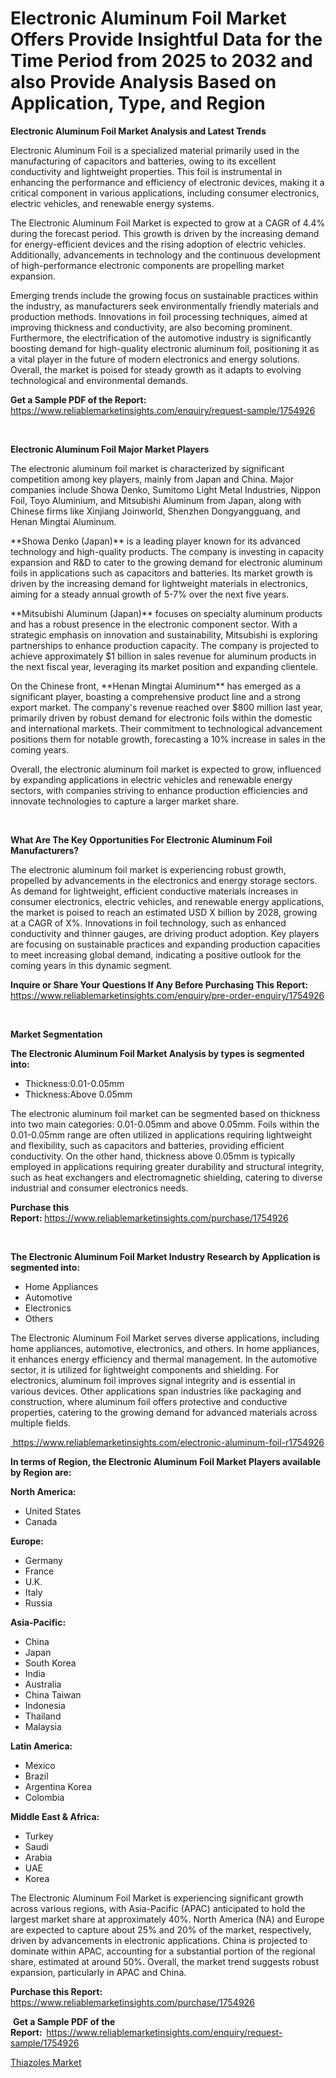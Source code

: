 <p><h1>Electronic Aluminum Foil Market Offers Provide Insightful Data for the Time Period from 2025 to 2032 and also Provide Analysis Based on Application, Type, and Region</h1></p><p><strong>Electronic Aluminum Foil Market Analysis and Latest Trends</strong></p>
<p><p>Electronic Aluminum Foil is a specialized material primarily used in the manufacturing of capacitors and batteries, owing to its excellent conductivity and lightweight properties. This foil is instrumental in enhancing the performance and efficiency of electronic devices, making it a critical component in various applications, including consumer electronics, electric vehicles, and renewable energy systems.</p><p>The Electronic Aluminum Foil Market is expected to grow at a CAGR of 4.4% during the forecast period. This growth is driven by the increasing demand for energy-efficient devices and the rising adoption of electric vehicles. Additionally, advancements in technology and the continuous development of high-performance electronic components are propelling market expansion. </p><p>Emerging trends include the growing focus on sustainable practices within the industry, as manufacturers seek environmentally friendly materials and production methods. Innovations in foil processing techniques, aimed at improving thickness and conductivity, are also becoming prominent. Furthermore, the electrification of the automotive industry is significantly boosting demand for high-quality electronic aluminum foil, positioning it as a vital player in the future of modern electronics and energy solutions. Overall, the market is poised for steady growth as it adapts to evolving technological and environmental demands.</p></p>
<p><strong>Get a Sample PDF of the Report:&nbsp;</strong> <a href="https://www.reliablemarketinsights.com/enquiry/request-sample/1754926?utm_campaign=2888&utm_medium=2&utm_source=Github&utm_content=ia&utm_term=01042025&utm_id=electronic-aluminum-foil">https://www.reliablemarketinsights.com/enquiry/request-sample/1754926</a></p>
<p>&nbsp;</p>
<p><strong>Electronic Aluminum Foil Major Market Players</strong></p>
<p><p>The electronic aluminum foil market is characterized by significant competition among key players, mainly from Japan and China. Major companies include Showa Denko, Sumitomo Light Metal Industries, Nippon Foil, Toyo Aluminium, and Mitsubishi Aluminum from Japan, along with Chinese firms like Xinjiang Joinworld, Shenzhen Dongyangguang, and Henan Mingtai Aluminum.</p><p>**Showa Denko (Japan)** is a leading player known for its advanced technology and high-quality products. The company is investing in capacity expansion and R&D to cater to the growing demand for electronic aluminum foils in applications such as capacitors and batteries. Its market growth is driven by the increasing demand for lightweight materials in electronics, aiming for a steady annual growth of 5-7% over the next five years.</p><p>**Mitsubishi Aluminum (Japan)** focuses on specialty aluminum products and has a robust presence in the electronic component sector. With a strategic emphasis on innovation and sustainability, Mitsubishi is exploring partnerships to enhance production capacity. The company is projected to achieve approximately $1 billion in sales revenue for aluminum products in the next fiscal year, leveraging its market position and expanding clientele.</p><p>On the Chinese front, **Henan Mingtai Aluminum** has emerged as a significant player, boasting a comprehensive product line and a strong export market. The company's revenue reached over $800 million last year, primarily driven by robust demand for electronic foils within the domestic and international markets. Their commitment to technological advancement positions them for notable growth, forecasting a 10% increase in sales in the coming years.</p><p>Overall, the electronic aluminum foil market is expected to grow, influenced by expanding applications in electric vehicles and renewable energy sectors, with companies striving to enhance production efficiencies and innovate technologies to capture a larger market share.</p></p>
<p>&nbsp;</p>
<p><strong>What Are The Key Opportunities For Electronic Aluminum Foil Manufacturers?</strong></p>
<p><p>The electronic aluminum foil market is experiencing robust growth, propelled by advancements in the electronics and energy storage sectors. As demand for lightweight, efficient conductive materials increases in consumer electronics, electric vehicles, and renewable energy applications, the market is poised to reach an estimated USD X billion by 2028, growing at a CAGR of X%. Innovations in foil technology, such as enhanced conductivity and thinner gauges, are driving product adoption. Key players are focusing on sustainable practices and expanding production capacities to meet increasing global demand, indicating a positive outlook for the coming years in this dynamic segment.</p></p>
<p><strong>Inquire or Share Your Questions If Any Before Purchasing This Report:</strong> <a href="https://www.reliablemarketinsights.com/enquiry/pre-order-enquiry/1754926?utm_campaign=2888&utm_medium=2&utm_source=Github&utm_content=ia&utm_term=01042025&utm_id=electronic-aluminum-foil">https://www.reliablemarketinsights.com/enquiry/pre-order-enquiry/1754926</a></p>
<p>&nbsp;</p>
<p><strong>Market Segmentation</strong></p>
<p><strong>The Electronic Aluminum Foil Market Analysis by types is segmented into:</strong></p>
<p><ul><li>Thickness:0.01-0.05mm</li><li>Thickness:Above 0.05mm</li></ul></p>
<p><p>The electronic aluminum foil market can be segmented based on thickness into two main categories: 0.01-0.05mm and above 0.05mm. Foils within the 0.01-0.05mm range are often utilized in applications requiring lightweight and flexibility, such as capacitors and batteries, providing efficient conductivity. On the other hand, thickness above 0.05mm is typically employed in applications requiring greater durability and structural integrity, such as heat exchangers and electromagnetic shielding, catering to diverse industrial and consumer electronics needs.</p></p>
<p><strong>Purchase this Report:&nbsp;</strong><a href="https://www.reliablemarketinsights.com/purchase/1754926?utm_campaign=2888&utm_medium=2&utm_source=Github&utm_content=ia&utm_term=01042025&utm_id=electronic-aluminum-foil">https://www.reliablemarketinsights.com/purchase/1754926</a></p>
<p>&nbsp;</p>
<p><strong>The Electronic Aluminum Foil Market Industry Research by Application is segmented into:</strong></p>
<p><ul><li>Home Appliances</li><li>Automotive</li><li>Electronics</li><li>Others</li></ul></p>
<p><p>The Electronic Aluminum Foil Market serves diverse applications, including home appliances, automotive, electronics, and others. In home appliances, it enhances energy efficiency and thermal management. In the automotive sector, it is utilized for lightweight components and shielding. For electronics, aluminum foil improves signal integrity and is essential in various devices. Other applications span industries like packaging and construction, where aluminum foil offers protective and conductive properties, catering to the growing demand for advanced materials across multiple fields.</p></p>
<p><a href="https://www.reliablemarketinsights.com/electronic-aluminum-foil-r1754926?utm_campaign=2888&utm_medium=2&utm_source=Github&utm_content=ia&utm_term=01042025&utm_id=electronic-aluminum-foil">&nbsp;https://www.reliablemarketinsights.com/electronic-aluminum-foil-r1754926</a></p>
<p><strong>In terms of Region, the Electronic Aluminum Foil Market Players available by Region are:</strong></p>
<p>
    <p> <strong> North America: </strong>
        <ul>
            <li>United States</li>
            <li>Canada</li>
        </ul>
        </p> 
    <p> <strong> Europe: </strong>
        <ul>
            <li>Germany</li>
            <li>France</li>
            <li>U.K.</li>
            <li>Italy</li>
            <li>Russia</li>
        </ul>
        </p> 
    <p> <strong> Asia-Pacific: </strong>
        <ul>
            <li>China</li>
            <li>Japan</li>
            <li>South Korea</li>
            <li>India</li>
            <li>Australia</li>
            <li>China Taiwan</li>
            <li>Indonesia</li>
            <li>Thailand</li>
            <li>Malaysia</li>
        </ul>
        </p> 
    <p> <strong> Latin America: </strong>
        <ul>
            <li>Mexico</li>
            <li>Brazil</li>
            <li>Argentina Korea</li>
            <li>Colombia</li>
        </ul>
        </p> 
    <p> <strong> Middle East & Africa: </strong>
        <ul>
            <li>Turkey</li>
            <li>Saudi</li>
            <li>Arabia</li>
            <li>UAE</li>
            <li>Korea</li>
        </ul>
    </p>
    </p>
<p><p>The Electronic Aluminum Foil Market is experiencing significant growth across various regions, with Asia-Pacific (APAC) anticipated to hold the largest market share at approximately 40%. North America (NA) and Europe are expected to capture about 25% and 20% of the market, respectively, driven by advancements in electronic applications. China is projected to dominate within APAC, accounting for a substantial portion of the regional share, estimated at around 50%. Overall, the market trend suggests robust expansion, particularly in APAC and China.</p></p>
<p><strong>Purchase this Report: </strong><a href="https://www.reliablemarketinsights.com/purchase/1754926?utm_campaign=2888&utm_medium=2&utm_source=Github&utm_content=ia&utm_term=01042025&utm_id=electronic-aluminum-foil">https://www.reliablemarketinsights.com/purchase/1754926</a></p>
<p>&nbsp;<strong>Get a Sample PDF of the Report:&nbsp;&nbsp;</strong><a href="https://www.reliablemarketinsights.com/enquiry/request-sample/1754926?utm_campaign=2888&utm_medium=2&utm_source=Github&utm_content=ia&utm_term=01042025&utm_id=electronic-aluminum-foil">https://www.reliablemarketinsights.com/enquiry/request-sample/1754926</a></p>
<p><strong></strong></p>
<p><p><a href="https://github.com/popupioo/Market-Research-Report-List-1/blob/main/thiazoles-market.md?utm_campaign=2888&utm_medium=2&utm_source=Github&utm_content=ia&utm_term=01042025&utm_id=electronic-aluminum-foil">Thiazoles Market</a></p></p>
